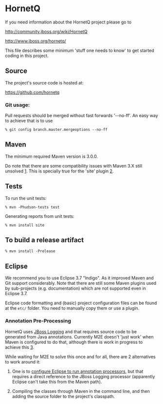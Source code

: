 # HornetQ

If you need information about the HornetQ project please go to

http://community.jboss.org/wiki/HornetQ

http://www.jboss.org/hornetq/

This file describes some minimum 'stuff one needs to know' to get
started coding in this project.

## Source

The project's source code is hosted at:

https://github.com/hornetq

### Git usage:

Pull requests should be merged without fast forwards '--no-ff'. An easy way to achieve that is to use

```% git config branch.master.mergeoptions --no-ff```

## Maven

The minimum required Maven version is 3.0.0.

Do note that there are some compatibility issues with Maven 3.X still
unsolved [1]. This is specially true for the 'site' plugin [2].

[1]: <https://cwiki.apache.org/MAVEN/maven-3x-compatibility-notes.html>
[2]: <https://cwiki.apache.org/MAVEN/maven-3x-and-site-plugin.html>

## Tests

To run the unit tests:

```% mvn -Phudson-tests test```

Generating reports from unit tests:

```% mvn install site```

## To build a release artifact

```% mvn install -Prelease```

## Eclipse

We recommend you to use Eclipse 3.7 "Indigo". As it improved Maven and
Git support considerably. Note that there are still some Maven plugins
used by sub-projects (e.g. documentation) which are not supported even
in Eclipse 3.7.

Eclipse code formatting and (basic) project configuration files can be
found at the ```etc/``` folder. You need to manually copy them or use
a plugin.

### Annotation Pre-Processing

HornetQ uses [JBoss Logging] and that requires source code to be
generated from Java annotations. Currently M2E doesn't 'just work'
when Maven is configured to do that, although there is work in
progress to achieve this [3].

[JBoss Logging]: <https://community.jboss.org/wiki/JBossLoggingTooling>

[3]: <https://bugs.eclipse.org/bugs/show_bug.cgi?id=335036>

While waiting for M2E to solve this once and for all, there are 2 alternatives to work around it:

1. One is to [configure Eclipse to run annotation processors], but that
requires a direct reference to the JBoss Logging processor (apparently
Eclipse can't take this from the Maven path).

[configure Eclipse to run annotation processors]: <http://help.eclipse.org/indigo/index.jsp?topic=/org.eclipse.jdt.doc.isv/guide/jdt_apt_getting_started.htm>

2. Compiling the classes through Maven in the command line, and then
adding the source folder to the project's classpath.
